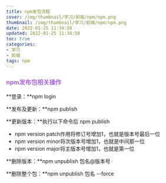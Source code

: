 ```yaml
---
title: npm发包流程
cover: /img/thumbnail/学习/前端/npm/npm.png
thumbnail: /img/thumbnail/学习/前端/npm/npm.png
date: 2022-01-25 11:34:50
updated: 2022-01-25 11:34:50
toc: true
categories: 
- 学习
- 前端
tags: npm
---
```

### <font color=#a862ea>npm发布包相关操作</font>
<!--more-->
**登录：**npm login

**发布及更新：**npm publish

**更新版本：**执行以下命令后 npm publish

- npm version patch作用将修订号增加1，也就是版本号最后一位
- npm version minor将次版本号增加1，也就是中间那一位
- npm version major将主版本号增加1，也就是第一位

**删除版本：**npm unpublish 包名@版本号

**删除整个包：**npm unpublish 包名 --force
